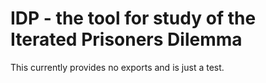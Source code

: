 # IDP - the tool for study of the Iterated Prisoners Dilemma

This currently provides no exports and is just a test.